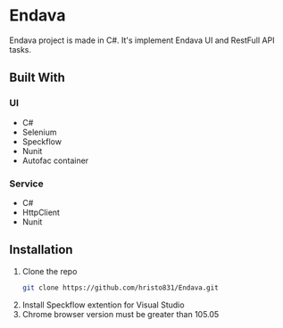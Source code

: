 # Endava
Endava project is made in C#. It's implement Endava UI and RestFull API tasks.

## Built With
### UI
* C#
* Selenium
* Speckflow
* Nunit
* Autofac container
  
### Service
* C#
* HttpClient
* Nunit

## Installation
1. Clone the repo
   ```sh
   git clone https://github.com/hristo831/Endava.git
   ```
2. Install Speckflow extention for Visual Studio
3. Chrome browser version must be greater than 105.05

